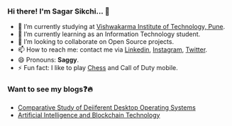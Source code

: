 ### Hi there! I'm Sagar Sikchi... 👋

<!--
**SagarSikchi/SagarSikchi** is a ✨ _special_ ✨ repository because its `README.md` (this file) appears on your GitHub profile.
Here are some ideas to get you started: -->
<!-- 
- 🤔 I’m looking for help with ... 
-->
- 🔭 I’m currently studying at [Vishwakarma Institute of Technology, Pune](http://www.vit.edu/).
- 🌱 I’m currently learning as an Information Technology student.
- 👯 I’m looking to collaborate on Open Source projects.
- 📫 How to reach me: contact me via [Linkedin](https://www.linkedin.com/in/sagar-sikchi/), [Instagram](https://www.instagram.com/___sagar.sikchi___/), [Twitter](https://twitter.com/sikchisagar).
- 😄 Pronouns: **Saggy**.
- ⚡ Fun fact: I like to play [Chess](https://lichess.org/@/TowardsInfinity) and Call of Duty mobile.

### Want to see my blogs❓🔥
- [Comparative Study of Deiiferent Desktop Operating Systems](https://sikchisagar9330.medium.com/comparative-study-of-different-desktop-operating-systems-1de58212c32d)
- [Artificial Intelligence and Blockchain Technology](https://sikchisagar9330.medium.com/artificial-intelligence-and-blockchain-technology-6750c2f5cfbc)

